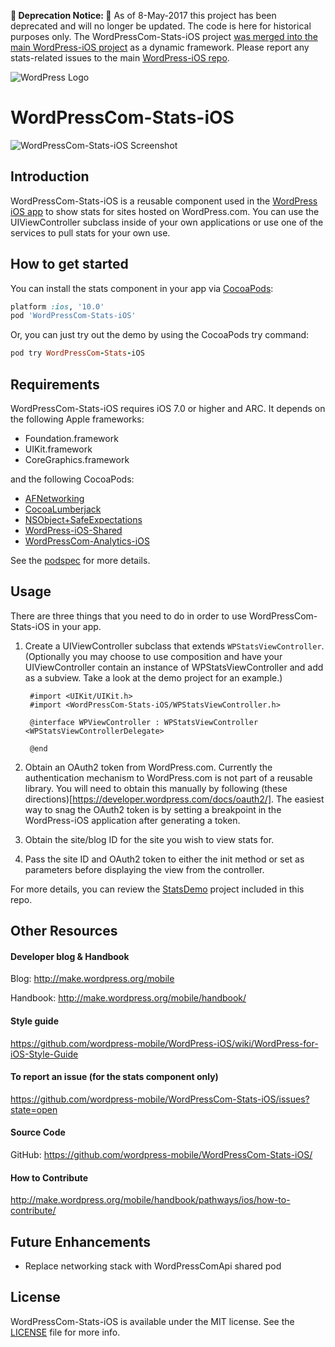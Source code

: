 **🚨 Deprecation Notice: 🚨** As of 8-May-2017 this project has been deprecated and will no longer be updated. The code is here for historical purposes only. The WordPressCom-Stats-iOS project [was merged into the main WordPress-iOS project](https://github.com/wordpress-mobile/WordPress-iOS/issues/7120) as a dynamic framework. Please report any stats-related issues to the main [WordPress-iOS repo](https://github.com/wordpress-mobile/WordPress-iOS/issues).

![WordPress Logo](http://s.w.org/about/images/logos/wordpress-logo-hoz-rgb.png)

# WordPressCom-Stats-iOS

![WordPressCom-Stats-iOS Screenshot](https://cldup.com/CwXYN563C2.png)

## Introduction

WordPressCom-Stats-iOS is a reusable component used in the [WordPress iOS app](https://github.com/wordpress-mobile/WordPress-iOS) to show stats for sites hosted on WordPress.com.  You can use the UIViewController subclass inside of your own applications or use one of the services to pull stats for your own use.

## How to get started
You can install the stats component in your app via [CocoaPods](http://cocoapods.org):

```ruby
platform :ios, '10.0'
pod 'WordPressCom-Stats-iOS'
```

Or, you can just try out the demo by using the CocoaPods try command:

```ruby
pod try WordPressCom-Stats-iOS
```

## Requirements

WordPressCom-Stats-iOS requires iOS 7.0 or higher and ARC. It depends on the following Apple frameworks:

* Foundation.framework
* UIKit.framework
* CoreGraphics.framework

and the following CocoaPods:

* [AFNetworking](https://github.com/AFNetworking/AFNetworking)
* [CocoaLumberjack](https://github.com/CocoaLumberjack/CocoaLumberjack)
* [NSObject+SafeExpectations](https://github.com/wordpress-mobile/NSObject-SafeExpectations)
* [WordPress-iOS-Shared](https://github.com/wordpress-mobile/WordPress-iOS-Shared)
* [WordPressCom-Analytics-iOS](https://github.com/wordpress-mobile/WordPressCom-Analytics-iOS)

See the [podspec](https://github.com/wordpress-mobile/WordPressCom-Stats-iOS/blob/develop/WordPressCom-Stats-iOS.podspec) for more details.

## Usage

There are three things that you need to do in order to use WordPressCom-Stats-iOS in your app.

1. Create a UIViewController subclass that extends ```WPStatsViewController```.  (Optionally you may choose to use composition and have your UIViewController contain an instance of WPStatsViewController and add as a subview.  Take a look at the demo project for an example.)

        #import <UIKit/UIKit.h>
        #import <WordPressCom-Stats-iOS/WPStatsViewController.h>

        @interface WPViewController : WPStatsViewController <WPStatsViewControllerDelegate>

        @end

2. Obtain an OAuth2 token from WordPress.com.  Currently the authentication mechanism to WordPress.com is not part of a reusable library.  You will need to obtain this manually by following (these directions)[https://developer.wordpress.com/docs/oauth2/].  The easiest way to snag the OAuth2 token is by setting a breakpoint in the WordPress-iOS application after generating a token.

3. Obtain the site/blog ID for the site you wish to view stats for.

4. Pass the site ID and OAuth2 token to either the init method or set as parameters before displaying the view from the controller.

For more details, you can review the [StatsDemo](https://github.com/wordpress-mobile/WordPressCom-Stats-iOS/tree/develop/StatsDemo) project included in this repo.

## Other Resources

#### Developer blog & Handbook

Blog: http://make.wordpress.org/mobile

Handbook: http://make.wordpress.org/mobile/handbook/

#### Style guide

https://github.com/wordpress-mobile/WordPress-iOS/wiki/WordPress-for-iOS-Style-Guide

#### To report an issue (for the stats component only)

https://github.com/wordpress-mobile/WordPressCom-Stats-iOS/issues?state=open

#### Source Code

GitHub: https://github.com/wordpress-mobile/WordPressCom-Stats-iOS/

#### How to Contribute

http://make.wordpress.org/mobile/handbook/pathways/ios/how-to-contribute/

## Future Enhancements

* Replace networking stack with WordPressComApi shared pod

## License

WordPressCom-Stats-iOS is available under the MIT license. See the [LICENSE](https://raw.githubusercontent.com/wordpress-mobile/WordPressCom-Stats-iOS/develop/LICENSE) file for more info.
